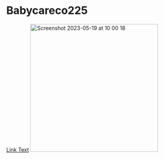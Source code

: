 # Babycareco225
[Link Text](relative/path/to/your/file.pdf)
<img width="338" alt="Screenshot 2023-05-19 at 10 00 18" src="https://github.com/rasathuraikaran/Babycareco225/assets/73582838/52cf13ff-d5db-415e-8832-2252b38f9a17">
